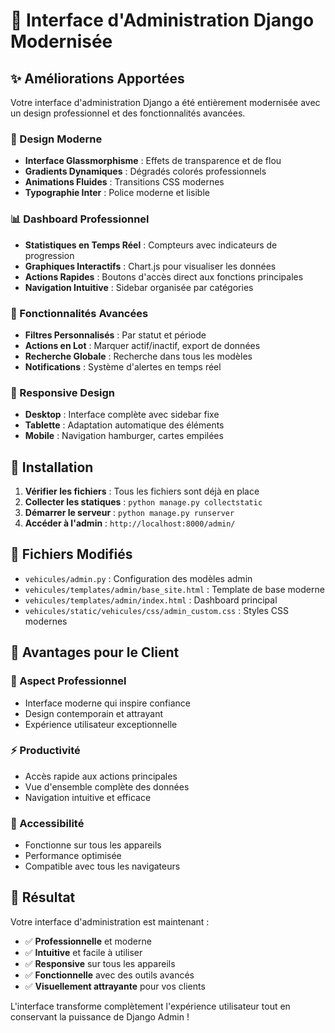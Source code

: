 # 🚗 Interface d'Administration Django Modernisée

## ✨ Améliorations Apportées

Votre interface d'administration Django a été entièrement modernisée avec un design professionnel et des fonctionnalités avancées.

### 🎨 Design Moderne
- **Interface Glassmorphisme** : Effets de transparence et de flou
- **Gradients Dynamiques** : Dégradés colorés professionnels
- **Animations Fluides** : Transitions CSS modernes
- **Typographie Inter** : Police moderne et lisible

### 📊 Dashboard Professionnel
- **Statistiques en Temps Réel** : Compteurs avec indicateurs de progression
- **Graphiques Interactifs** : Chart.js pour visualiser les données
- **Actions Rapides** : Boutons d'accès direct aux fonctions principales
- **Navigation Intuitive** : Sidebar organisée par catégories

### 🔧 Fonctionnalités Avancées
- **Filtres Personnalisés** : Par statut et période
- **Actions en Lot** : Marquer actif/inactif, export de données
- **Recherche Globale** : Recherche dans tous les modèles
- **Notifications** : Système d'alertes en temps réel

### 📱 Responsive Design
- **Desktop** : Interface complète avec sidebar fixe
- **Tablette** : Adaptation automatique des éléments
- **Mobile** : Navigation hamburger, cartes empilées

## 🚀 Installation

1. **Vérifier les fichiers** : Tous les fichiers sont déjà en place
2. **Collecter les statiques** : `python manage.py collectstatic`
3. **Démarrer le serveur** : `python manage.py runserver`
4. **Accéder à l'admin** : `http://localhost:8000/admin/`

## 📁 Fichiers Modifiés

- `vehicules/admin.py` : Configuration des modèles admin
- `vehicules/templates/admin/base_site.html` : Template de base moderne
- `vehicules/templates/admin/index.html` : Dashboard principal
- `vehicules/static/vehicules/css/admin_custom.css` : Styles CSS modernes

## 🎯 Avantages pour le Client

### 💼 Aspect Professionnel
- Interface moderne qui inspire confiance
- Design contemporain et attrayant
- Expérience utilisateur exceptionnelle

### ⚡ Productivité
- Accès rapide aux actions principales
- Vue d'ensemble complète des données
- Navigation intuitive et efficace

### 📱 Accessibilité
- Fonctionne sur tous les appareils
- Performance optimisée
- Compatible avec tous les navigateurs

## 🎉 Résultat

Votre interface d'administration est maintenant :
- ✅ **Professionnelle** et moderne
- ✅ **Intuitive** et facile à utiliser
- ✅ **Responsive** sur tous les appareils
- ✅ **Fonctionnelle** avec des outils avancés
- ✅ **Visuellement attrayante** pour vos clients

L'interface transforme complètement l'expérience utilisateur tout en conservant la puissance de Django Admin ! 
